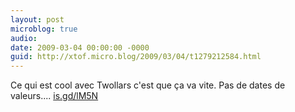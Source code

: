 ```yaml
---
layout: post
microblog: true
audio: 
date: 2009-03-04 00:00:00 -0000
guid: http://xtof.micro.blog/2009/03/04/t1279212584.html
---
```

Ce qui est cool avec Twollars c'est que ça va vite. Pas de dates de valeurs.... [is.gd/lM5N](http://is.gd/lM5N)
